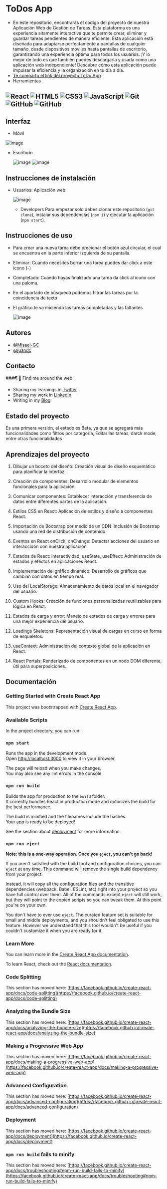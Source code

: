 # ToDos App
- En este repositorio, encontrarás el código del proyecto de nuestra Aplicación Web de Gestión de Tareas. Esta plataforma es una experiencia altamente interactiva que te permite crear, eliminar y guardar tareas pendientes de manera eficiente. Esta aplicación está diseñada para adaptarse perfectamente a pantallas de cualquier tamaño, desde dispositivos móviles hasta pantallas de escritorio, garantizando una experiencia óptima para todos los usuarios. ¡Y lo mejor de todo es que también puedes descargarla y usarla como una aplicación web independiente! Descubre cómo esta aplicación puede impulsar la eficiencia y la organización en tu día a día.
- [Te comparto el link del proyecto ToDo App](https://misael-gc.github.io/curso-react-intro/)
- Herramientas
  
 ![React](https://img.shields.io/badge/React-20232A?style=for-the-badge&logo=react&logoColor=61DAFB)
 ![HTML5](https://img.shields.io/badge/HTML5-E34F26?style=for-the-badge&logo=html5&logoColor=white)
 ![CSS3](https://img.shields.io/badge/CSS3-1572B6?style=for-the-badge&logo=css3&logoColor=white)
 ![JavaScript](https://img.shields.io/badge/JavaScript-323330?style=for-the-badge&logo=javascript&logoColor=F7DF1E)
 ![Git](https://img.shields.io/badge/GIT-E44C30?style=for-the-badge&logo=git&logoColor=white)
 ![GitHub](https://img.shields.io/badge/GitHub%20Pages-222222?style=for-the-badge&logo=GitHub%20Pages&logoColor=white)
 ![GitHub](https://img.shields.io/badge/GitHub-100000?style=for-the-badge&logo=github&logoColor=white)
- 

## Interfaz
- Móvil

 ![image](https://pbs.twimg.com/media/F-CgMBpaEAAk4rF?format=png&name=900x900)
- Escritorio

  ![image](https://pbs.twimg.com/media/F-CgQyPaAAAWnpR?format=jpg&name=large)
  ![image](https://pbs.twimg.com/media/F-CgO7Xa0AAmkfQ?format=jpg&name=large)
  
## Instrucciones de instalación
- Usuarios: Aplicación web
  
   ![image]([https://twitter.com/MisaelG51069440/status/1720563725760114958/photo/1](https://pbs.twimg.com/media/F-CrlqUaIAAw9cR?format=jpg&name=large))

  - Developers
    Para empezar solo debes clonar este repositorio (`git clone`), instalar sus dependencias (`npm i`) y ejecutar la aplicación (`npm start`).
    
## Instrucciones de uso
- Para crear una nueva tarea debe precionar el botón azul circular, el cual se encuentra en la parte inferior izquierda de su pantalla.
- Eliminar: Cuando necesites borrar una tarea puedes dar click a este icono (-)
- Completado: Cuando hayas finalizado una tarea da click al icono con una paloma.
- En el apartado de búsqueda podemos filtrar las tareas por la coincidencia de texto
- El gráfico te va midiendo las tareas completadas y las faltantes


  ![image](https://pbs.twimg.com/media/F-CuaKyaYAAXhtV?format=png&name=small)

## Autores
- [@Misael-GC](https://github.com/Misael-GC)
- [@juandc](https://github.com/juandc)

## Contacto
###🌏🔭  Find me  around the web:
* Sharing my learnings in [Twitter](https://twitter.com/MisaelG51069440)
* Sharing my work in [LinkedIn](https://www.linkedin.com/in/misael-g%C3%B3mez-cuautle-5976491b9/)
* Writing in my [Blog](https://misael-gmez-cuautle.super.site/)

## Estado del proyecto
Es una primera versión, el estado es Beta, ya que se agregará más funcionalidades como filtros por categoría, Editar las tareas, darck mode, entre otras funcionalidades

## Aprendizajes del proyecto
1. Dibujar un boceto del diseño: Creación visual de diseño esquemático para planificar la interfaz.

2. Creación de componentes: Desarrollo modular de elementos funcionales para la aplicación.

3. Comunicar componentes: Establecer interacción y transferencia de datos entre diferentes partes de la aplicación.

4. Estilos CSS en React: Aplicación de estilos y diseño a componentes React.

5. Importación de Bootstrap por medio de un CDN: Inclusión de Bootstrap usando una red de distribución de contenido.

6. Eventos en React onClick, onChange: Detectar acciones del usuario en interaccioón con nuestra aplicación

7. Estados de React: interactividad, useState, useEffect: Administración de estados y efectos en aplicaciones React.

8. Implementación del gráfico dinámico: Desarrollo de gráficos que cambian con datos en tiempo real.

9. Uso del LocalStorage: Almacenamiento de datos local en el navegador del usuario.

10. Custom Hooks: Creación de funciones personalizadas reutilizables para lógica en React.

11. Estados de carga y error: Manejo de estados de carga y errores para una mejor experiencia del usuario.

12. Loadings Skeletons: Representación visual de cargas en curso en forma de esqueletos.

13. useContext: Administración del contexto global de la aplicación en React.

14. React Portals: Renderizado de componentes en un nodo DOM diferente, útil para superposiciones.
 


## Documentación
### Getting Started with Create React App

This project was bootstrapped with [Create React App](https://github.com/facebook/create-react-app).

### Available Scripts

In the project directory, you can run:

### `npm start`

Runs the app in the development mode.\
Open [http://localhost:3000](http://localhost:3000) to view it in your browser.

The page will reload when you make changes.\
You may also see any lint errors in the console.

### `npm run build`

Builds the app for production to the `build` folder.\
It correctly bundles React in production mode and optimizes the build for the best performance.

The build is minified and the filenames include the hashes.\
Your app is ready to be deployed!

See the section about [deployment](https://facebook.github.io/create-react-app/docs/deployment) for more information.

### `npm run eject`

**Note: this is a one-way operation. Once you `eject`, you can't go back!**

If you aren't satisfied with the build tool and configuration choices, you can `eject` at any time. This command will remove the single build dependency from your project.

Instead, it will copy all the configuration files and the transitive dependencies (webpack, Babel, ESLint, etc) right into your project so you have full control over them. All of the commands except `eject` will still work, but they will point to the copied scripts so you can tweak them. At this point you're on your own.

You don't have to ever use `eject`. The curated feature set is suitable for small and middle deployments, and you shouldn't feel obligated to use this feature. However we understand that this tool wouldn't be useful if you couldn't customize it when you are ready for it.

### Learn More

You can learn more in the [Create React App documentation](https://facebook.github.io/create-react-app/docs/getting-started).

To learn React, check out the [React documentation](https://reactjs.org/).

### Code Splitting

This section has moved here: [https://facebook.github.io/create-react-app/docs/code-splitting](https://facebook.github.io/create-react-app/docs/code-splitting)

### Analyzing the Bundle Size

This section has moved here: [https://facebook.github.io/create-react-app/docs/analyzing-the-bundle-size](https://facebook.github.io/create-react-app/docs/analyzing-the-bundle-size)

### Making a Progressive Web App

This section has moved here: [https://facebook.github.io/create-react-app/docs/making-a-progressive-web-app](https://facebook.github.io/create-react-app/docs/making-a-progressive-web-app)

### Advanced Configuration

This section has moved here: [https://facebook.github.io/create-react-app/docs/advanced-configuration](https://facebook.github.io/create-react-app/docs/advanced-configuration)

### Deployment

This section has moved here: [https://facebook.github.io/create-react-app/docs/deployment](https://facebook.github.io/create-react-app/docs/deployment)

### `npm run build` fails to minify

This section has moved here: [https://facebook.github.io/create-react-app/docs/troubleshooting#npm-run-build-fails-to-minify](https://facebook.github.io/create-react-app/docs/troubleshooting#npm-run-build-fails-to-minify)
